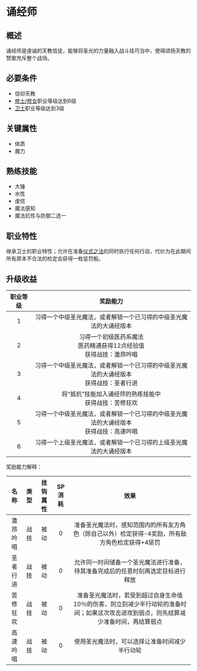 # 诵经师

## 概述

诵经师是虔诚的天教信徒，能够将圣光的力量融入战斗技巧当中，使得颂扬天教的赞歌充斥整个战场。

## 必要条件

* 信仰天教
* <a href="../friar_nun" target="_blank">修士/修女</a>职业等级达到6级
* <a href="../../../basicJob/Guard" target="_blank">卫士</a>职业等级达到3级

## 关键属性

* 体质
* 魔力

## 熟练技能

* 大锤
* 水性
* 虔信
* 魔法感知
* 魔法抗性与防御二选一

## 职业特性

继承卫士的职业特性；允许在准备<a href="/rules/V4.x rules/8·magic/#仪式之法" target="_blank">仪式之法</a>的同时执行任何行动，代价为在此期间所有原本不合法的检定会获得一枚惩罚骰。

## 升级收益

职业等级|奖励能力
:--:|:--:
1|习得一个中级圣光魔法，或者解锁一个已习得的中级圣光魔法的大诵经版本
2|习得一个初级医药系魔法<br>医药精通获得12点经验值<br>获得战技：激昂吟唱
3|习得一个中级圣光魔法，或者解锁一个已习得的中级圣光魔法的大诵经版本<br>获得战技：圣者行进
4|将“抵抗”技能加入诵经师的熟练技能中<br>获得战技：苦修狂欢
5|习得一个中级圣光魔法，或者解锁一个已习得的中级圣光魔法的大诵经版本<br>获得战技：高速吟唱
6|习得一个上级圣光魔法，或者解锁一个已习得的上级圣光魔法的大诵经版本

奖励能力解释：

名称|类型|挂钩属性|SP消耗|效果
:--:|:--:|:--:|:--:|:--:
激昂吟唱|战技|被动|0|准备圣光魔法时，感知范围内的所有友方角色（除自己以外）检定获得-4奖励，所有敌方角色检定获得+4惩罚
圣者行进|战技|被动|0|允许同一时间储备一个圣光魔法进行准备，待其准备完成后的任意时刻再选定目标进行释放
苦修狂欢|战技|被动|0|准备圣光魔法时，若受到超过自身生命值10％的伤害，则立刻减少半行动轮的准备时间；如果这次攻击进攻到弱点，则先结算减少准备时间，再结算弱点
高速吟唱|战技|被动|0|使用圣光魔法时，可以选择让准备时间减少半行动轮
